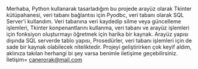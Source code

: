 Merhaba, Python kullanarak tasarladığım bu projede arayüz olarak Tkinter kütüpahanesi, veri tabanı bağlantısı için Pyodbc, veri tabanı olarak SQL Server'i kullandım.
Veri tabanına veri kaydedip silme veya güncelleme işlemleri, Tkinter konpenantlarını kullanma, veri tabanı ve arayüz işlemleri için fonksiyon oluşturmayı öğretmek için 
harika bir kaynak. Arayüz yapısı dışında SQL serverde tablo yapısı, Prosedürler, veri tabanı işlemleri için de sade bir kaynak olabilecek niteliktedir.
Projeyi geliştirirken çok keyif aldım, aklınıza takılan herhangi bi şey varsa benimle iletişime geçebilirsiniz.
İletişim= canerorak@mail.com
